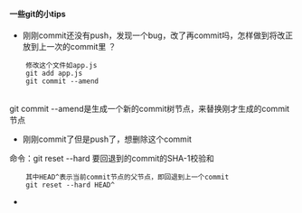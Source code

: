 #### 一些git的小tips

* 刚刚commit还没有push，发现一个bug，改了再commit吗，怎样做到将改正放到上一次的commit里 ？

```
    修改这个文件如app.js
    git add app.js
    git commit --amend

```
<br/>
git commit --amend是生成一个新的commit树节点，来替换刚才生成的commit节点

* 刚刚commit了但是push了，想删除这个commit<br/>

命令：git reset --hard 要回退到的commit的SHA-1校验和

```
    其中HEAD^表示当前commit节点的父节点，即回退到上一个commit
    git reset --hard HEAD^

```

* 